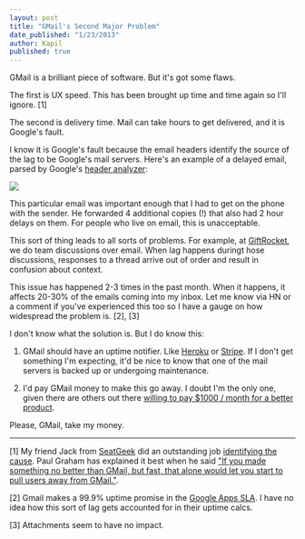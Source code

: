 ```yaml
---
layout: post
title: "GMail's Second Major Problem"
date_published: "1/23/2013"
author: Kapil
published: true
---
```


GMail is a brilliant piece of software. But it's got some flaws.

The first is UX speed. This has been brought up time and time again so I'll ignore. \[1\]

The second is delivery time. Mail can take hours to get delivered, and it is Google's fault.

I know it is Google's fault because the email headers identify the source of the lag to be Google's mail servers. Here's an example of a delayed email, parsed by Google's [header analyzer](https://toolbox.googleapps.com/apps/messageheader/):

<a href="/gmail_lag_full.jpg"><img src="/gmail_lag_small.jpg"></a>

This particular email was important enough that I had to get on the phone with the sender. He forwarded 4 additional copies (!) that also had 2 hour delays on them. For people who live on email, this is unacceptable.

This sort of thing leads to all sorts of problems. For example, at [GiftRocket](http://www.giftrocket.com), we do team discussions over email. When lag happens duringt hose discussions, responses to a thread arrive out of order and result in confusion about context.

This issue has happened 2-3 times in the past month. When it happens, it affects 20-30% of the emails coming into my inbox. Let me know via HN or a comment if you've experienced this too so I have a gauge on how widespread the problem is. \[2\], \[3\]

I don't know what the solution is. But I do know this:

1. GMail should have an uptime notifier. Like [Heroku](http://status.heroku.com) or [Stripe](https://status.stripe.com). If I don't get something I'm expecting, it'd be nice to know that one of the mail servers is backed up or undergoing maintenance.

2. I'd pay GMail money to make this go away. I doubt I'm the only one, given there are others out there [willing to pay $1000 / month for a better product](http://paulgraham.com/ambitious.html).

Please, GMail, take my money.

***

\[1\]  My friend Jack from [SeatGeek](http://www.seatgeek.com/super-bowl-tickets) did an outstanding job [identifying the cause](http://jackg.org/gmail-as-a-facade). Paul Graham has explained it best when he said ["If you made something no better than GMail, but fast, that alone would let you start to pull users away from GMail."](http://paulgraham.com/ambitious.html).

\[2\] Gmail makes a 99.9% uptime promise in the [Google Apps SLA](http://www.google.com/apps/intl/en/terms/sla.html). I have no idea how this sort of lag gets accounted for in their uptime calcs.

\[3\] Attachments seem to have no impact.